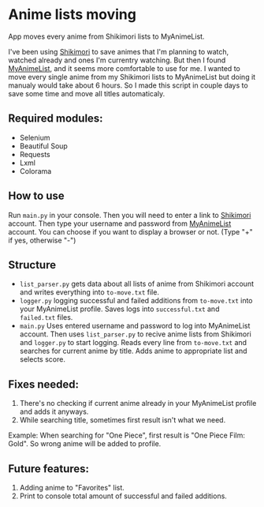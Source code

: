 # Anime lists moving
App moves every anime from Shikimori lists to MyAnimeList.

I've been using [Shikimori](https://shikimori.one/) to save animes that I'm planning to watch, watched already and ones I'm currentry watching. But then I found [MyAnimeList](https://myanimelist.net/), and it seems more comfortable to use for me. I wanted to move every single anime from my Shikimori lists to MyAnimeList but doing it manualy would take about 6 hours. So I made this script in couple days to save some time and move all titles automaticaly.

## Required modules:
* Selenium
* Beautiful Soup
* Requests
* Lxml
* Colorama

## How to use
Run `main.py` in your console. Then you will need to enter a link to [Shikimori](https://shikimori.one/) account.
Then type your username and password from [MyAnimeList](https://myanimelist.net/) account.
You can choose if you want to display a browser or not. (Type "+" if yes, otherwise "-")

## Structure
* `list_parser.py` gets data about all lists of anime from Shikimori account and writes everything into `to-move.txt` file.
* `logger.py` logging successful and failed additions from `to-move.txt` into your MyAnimeList profile. Saves logs into `successful.txt` and `failed.txt` files.
* `main.py` Uses entered username and password to log into MyAnimeList account. Then uses `list_parser.py` to recive anime lists from Shikimori and `logger.py` to start logging. Reads every line from `to-move.txt` and searches for current anime by title. Adds anime to appropriate list and selects score.

## Fixes needed:
1. There's no checking if current anime already in your MyAnimeList profile and adds it anyways.
2. While searching title, sometimes first result isn't what we need.

Example:
When searching for "One Piece", first result is "One Piece Film: Gold". So wrong anime will be added to profile.

## Future features:
1. Adding anime to "Favorites" list.
2. Print to console total amount of successful and failed additions.
